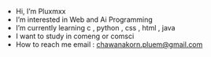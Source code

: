 - Hi, I’m Pluxmxx
- I’m interested in Web and Ai Programming 
- I’m currently learning c , python , css , html , java
- I want to study in comeng or comsci
- How to reach me email : chawanakorn.pluem@gmail.com


